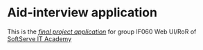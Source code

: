# Aid-interview application

This is the [*final project application*](https://aidinterview.herokuapp.com/) 
for group IF060 Web UI/RoR of [SoftServe IT Аcademy](https://softserve.ua/en/university/it-academy/)